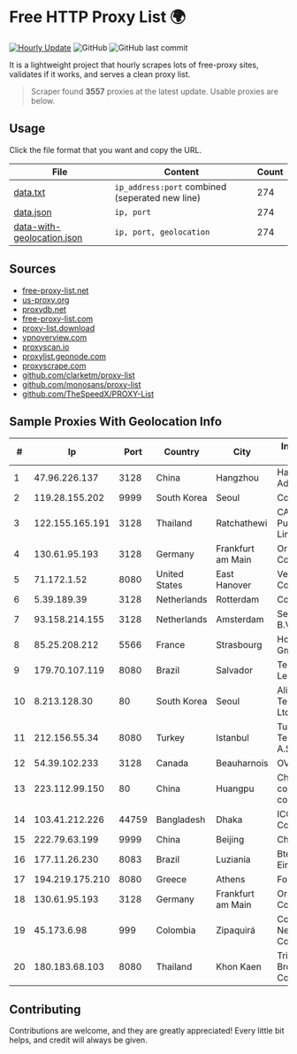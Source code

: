 
# Free HTTP Proxy List 🌍

[![Hourly Update](https://github.com/mertguvencli/http-proxy-list/actions/workflows/main.yml/badge.svg?branch=main)](https://github.com/mertguvencli/http-proxy-list/actions/workflows/main.yml)
![GitHub](https://img.shields.io/github/license/mertguvencli/http-proxy-list)
![GitHub last commit](https://img.shields.io/github/last-commit/mertguvencli/http-proxy-list)

It is a lightweight project that hourly scrapes lots of free-proxy sites, validates if it works, and serves a clean proxy list.


> Scraper found **3557** proxies at the latest update. Usable proxies are below.

## Usage

Click the file format that you want and copy the URL.


|File|Content|Count|
|----|-------|-----|
|[data.txt](https://raw.githubusercontent.com/mertguvencli/http-proxy-list/main/proxy-list/data.txt)|`ip_address:port` combined (seperated new line)|274|
|[data.json](https://raw.githubusercontent.com/mertguvencli/http-proxy-list/main/proxy-list/data.json)|`ip, port`|274|
|[data-with-geolocation.json](https://raw.githubusercontent.com/mertguvencli/http-proxy-list/main/proxy-list/data-with-geolocation.json)|`ip, port, geolocation`|274|

## Sources

* [free-proxy-list.net](https://free-proxy-list.net)
* [us-proxy.org](https://www.us-proxy.org)
* [proxydb.net](http://proxydb.net)
* [free-proxy-list.com](https://free-proxy-list.com/?page=&port=&type%5B%5D=http&type%5B%5D=https&up_time=0&search=Search)
* [proxy-list.download](https://www.proxy-list.download/HTTP)
* [vpnoverview.com](https://vpnoverview.com/privacy/anonymous-browsing/free-proxy-servers)
* [proxyscan.io](https://www.proxyscan.io)
* [proxylist.geonode.com](https://proxylist.geonode.com/api/proxy-list?limit=300&page=1&sort_by=lastChecked&sort_type=desc&protocols=http,https)
* [proxyscrape.com](https://api.proxyscrape.com/v2/?request=displayproxies&protocol=http&timeout=10000&country=all&ssl=all&anonymity=all)
* [github.com/clarketm/proxy-list](https://raw.githubusercontent.com/clarketm/proxy-list/master/proxy-list-raw.txt)
* [github.com/monosans/proxy-list](https://raw.githubusercontent.com/monosans/proxy-list/main/proxies/http.txt)
* [github.com/TheSpeedX/PROXY-List](https://raw.githubusercontent.com/TheSpeedX/PROXY-List/master/http.txt)


## Sample Proxies With Geolocation Info

|#|Ip|Port|Country|City|Internet Service Provider|
|-|--|----|-------|----|-------------------------|
|1|47.96.226.137|3128|China|Hangzhou|Hangzhou Alibaba Advertising Co|
|2|119.28.155.202|9999|South Korea|Seoul|ComsenzNet|
|3|122.155.165.191|3128|Thailand|Ratchathewi|CAT Telecom Public Company Limited|
|4|130.61.95.193|3128|Germany|Frankfurt am Main|Oracle Corporation|
|5|71.172.1.52|8080|United States|East Hanover|Verizon Communications|
|6|5.39.189.39|3128|Netherlands|Rotterdam|ColoCenter b.v.|
|7|93.158.214.155|3128|Netherlands|Amsterdam|Serverius Holding B.V.|
|8|85.25.208.212|5566|France|Strasbourg|Host Europe GmbH|
|9|179.70.107.119|8080|Brazil|Salvador|Telemar Norte Leste S.A.|
|10|8.213.128.30|80|South Korea|Seoul|Alibaba (US) Technology Co., Ltd.|
|11|212.156.55.34|8080|Turkey|Istanbul|Turk Telekomunikasyon A.S|
|12|54.39.102.233|3128|Canada|Beauharnois|OVH SAS|
|13|223.112.99.150|80|China|Huangpu|China Mobile communications corporation|
|14|103.41.212.226|44759|Bangladesh|Dhaka|ICC Communication|
|15|222.79.63.199|9999|China|Beijing|Chinanet|
|16|177.11.26.230|8083|Brazil|Luziania|Btec Telecom Eireli|
|17|194.219.175.210|8080|Greece|Athens|Forthnet|
|18|130.61.95.193|3128|Germany|Frankfurt am Main|Oracle Corporation|
|19|45.173.6.98|999|Colombia|Zipaquirá|Columbus Networks Colombia|
|20|180.183.68.103|8080|Thailand|Khon Kaen|Triple T Broadband Public Company Limited|



## Contributing

Contributions are welcome, and they are greatly appreciated! Every
little bit helps, and credit will always be given.

